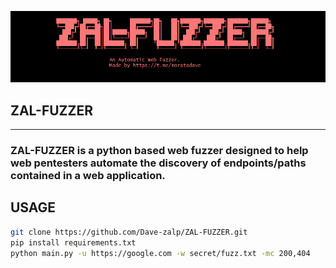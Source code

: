 ![logo](banner.png)

##                     ZAL-FUZZER
<hr>

### ZAL-FUZZER is a python based web fuzzer designed to help web pentesters automate the discovery of endpoints/paths contained in a web application.

## USAGE

```bash
git clone https://github.com/Dave-zalp/ZAL-FUZZER.git
pip install requirements.txt
python main.py -u https://google.com -w secret/fuzz.txt -mc 200,404
```



